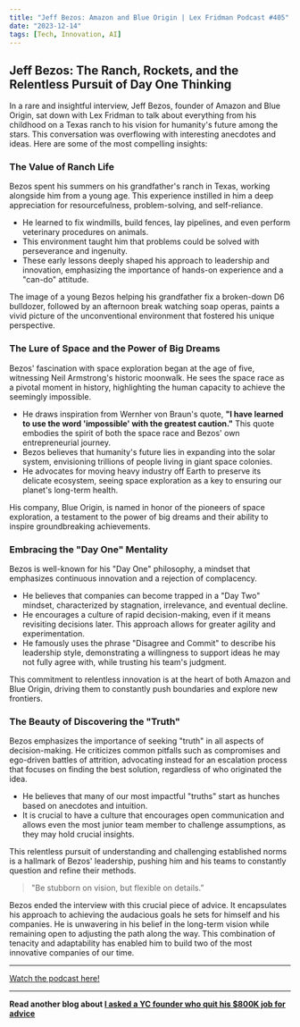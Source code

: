 ```yaml
---
title: "Jeff Bezos: Amazon and Blue Origin | Lex Fridman Podcast #405"
date: "2023-12-14"
tags: [Tech, Innovation, AI]
---
```


## Jeff Bezos: The Ranch, Rockets, and the Relentless Pursuit of Day One Thinking

In a rare and insightful interview, Jeff Bezos, founder of Amazon and Blue Origin, sat down with Lex Fridman to talk about everything from his childhood on a Texas ranch to his vision for humanity's future among the stars. This conversation was overflowing with interesting anecdotes and ideas. Here are some of the most compelling insights:

### The Value of Ranch Life

Bezos spent his summers on his grandfather's ranch in Texas, working alongside him from a young age. This experience instilled in him a deep appreciation for resourcefulness, problem-solving, and self-reliance.

- He learned to fix windmills, build fences, lay pipelines, and even perform veterinary procedures on animals.
- This environment taught him that problems could be solved with perseverance and ingenuity.
- These early lessons deeply shaped his approach to leadership and innovation, emphasizing the importance of hands-on experience and a "can-do" attitude.

The image of a young Bezos helping his grandfather fix a broken-down D6 bulldozer, followed by an afternoon break watching soap operas, paints a vivid picture of the unconventional environment that fostered his unique perspective.

### The Lure of Space and the Power of Big Dreams

Bezos' fascination with space exploration began at the age of five, witnessing Neil Armstrong's historic moonwalk. He sees the space race as a pivotal moment in history, highlighting the human capacity to achieve the seemingly impossible.

- He draws inspiration from Wernher von Braun's quote, **"I have learned to use the word 'impossible' with the greatest caution."** This quote embodies the spirit of both the space race and Bezos' own entrepreneurial journey.
- Bezos believes that humanity's future lies in expanding into the solar system, envisioning trillions of people living in giant space colonies.
- He advocates for moving heavy industry off Earth to preserve its delicate ecosystem, seeing space exploration as a key to ensuring our planet's long-term health.

His company, Blue Origin, is named in honor of the pioneers of space exploration, a testament to the power of big dreams and their ability to inspire groundbreaking achievements.

### Embracing the "Day One" Mentality

Bezos is well-known for his "Day One" philosophy, a mindset that emphasizes continuous innovation and a rejection of complacency.

- He believes that companies can become trapped in a "Day Two" mindset, characterized by stagnation, irrelevance, and eventual decline.
- He encourages a culture of rapid decision-making, even if it means revisiting decisions later. This approach allows for greater agility and experimentation.
- He famously uses the phrase "Disagree and Commit" to describe his leadership style, demonstrating a willingness to support ideas he may not fully agree with, while trusting his team's judgment.

This commitment to relentless innovation is at the heart of both Amazon and Blue Origin, driving them to constantly push boundaries and explore new frontiers.

### The Beauty of Discovering the "Truth"

Bezos emphasizes the importance of seeking "truth" in all aspects of decision-making. He criticizes common pitfalls such as compromises and ego-driven battles of attrition, advocating instead for an escalation process that focuses on finding the best solution, regardless of who originated the idea.

- He believes that many of our most impactful "truths" start as hunches based on anecdotes and intuition.
- It is crucial to have a culture that encourages open communication and allows even the most junior team member to challenge assumptions, as they may hold crucial insights.

This relentless pursuit of understanding and challenging established norms is a hallmark of Bezos' leadership, pushing him and his teams to constantly question and refine their methods.

> "Be stubborn on vision, but flexible on details.”

Bezos ended the interview with this crucial piece of advice. It encapsulates his approach to achieving the audacious goals he sets for himself and his companies. He is unwavering in his belief in the long-term vision while remaining open to adjusting the path along the way. This combination of tenacity and adaptability has enabled him to build two of the most innovative companies of our time.

---

<a href="https://youtube.com/watch?v=DcWqzZ3I2cY" target="_blank">Watch the podcast here!</a>


---

**Read another blog about [I asked a YC founder who quit his $800K job for advice](./20231121-rahulpandey-wilsonlimsetiawan)**